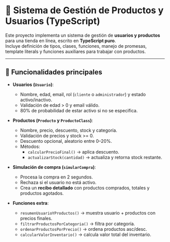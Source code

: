 # 🛒 Sistema de Gestión de Productos y Usuarios (TypeScript)

Este proyecto implementa un sistema de gestión de **usuarios y productos** para una tienda en línea, escrito en **TypeScript puro**.  
Incluye definición de tipos, clases, funciones, manejo de promesas, template literals y funciones auxiliares para trabajar con productos.

---

## 🚀 Funcionalidades principales

- **Usuarios (`Usuario`)**:  
  - Nombre, edad, email, rol (`cliente` o `administrador`) y estado activo/inactivo.
  - Validación de edad > 0 y email válido.
  - 80% de probabilidad de estar activo si no se especifica.

- **Productos (`Producto` y `ProductoClass`)**:  
  - Nombre, precio, descuento, stock y categoría.  
  - Validación de precios y stock >= 0.  
  - Descuento opcional, aleatorio entre 0–20%.  
  - Métodos:
    - `calcularPrecioFinal()` → aplica descuento.  
    - `actualizarStock(cantidad)` → actualiza y retorna stock restante.

- **Simulación de compra (`simularCompra`)**:  
  - Procesa la compra en 2 segundos.  
  - Rechaza si el usuario no está activo.  
  - Crea un **recibo detallado** con productos comprados, totales y productos agotados.

- **Funciones extra**:
  - `resumenUsuarioYProductos()` → muestra usuario + productos con precios finales.  
  - `filtrarProductosPorCategoria()` → filtra por categoría.  
  - `ordenarProductosPorPrecio()` → ordena productos asc/desc.  
  - `calcularValorInventario()` → calcula valor total del inventario.


